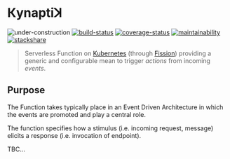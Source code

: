 Кynaptiꓘ
========

![under-construction](https://img.shields.io/badge/%F0%9F%9A%A7-under%20construction-important)
[![build-status](https://travis-ci.org/ccamel/kynaptik.svg?branch=master)](https://travis-ci.org/ccamel/kynaptik)
[![coverage-status](https://coveralls.io/repos/github/ccamel/kynaptik/badge.svg?branch=feat/add-coverage-ci)](https://coveralls.io/github/ccamel/kynaptik?branch=feat/add-coverage-ci)
[![maintainability](https://api.codeclimate.com/v1/badges/bb38e3df1b0591b4d1ef/maintainability)](https://codeclimate.com/github/ccamel/kynaptik/maintainability)
[![stackshare](http://img.shields.io/badge/tech-stack-0690fa.svg?style=flat)](https://stackshare.io/ccamel/kynaptik)

> Serverless Function on [Kubernetes](https://kubernetes.io/) (through [Fission](https://fission.io/)) providing a generic and configurable mean to trigger _actions_ from incoming _events_.

## Purpose

The Function takes typically place in an Event Driven Architecture in which the events are promoted and play a central role.

The function specifies how a stimulus (i.e. incoming request, message) elicits a response (i.e. invocation of endpoint).

TBC...
